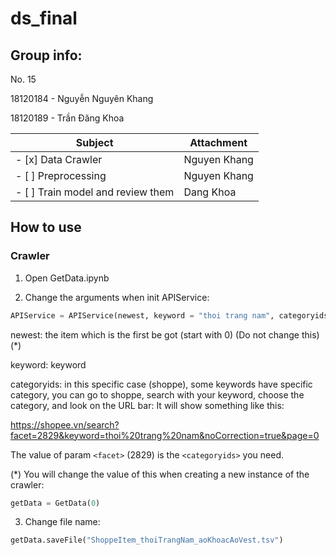 # ds_final

## Group info:

No. 15

18120184 - Nguyễn Nguyên Khang

18120189 - Trần Đăng Khoa

Subject | Attachment
------------ | -------------
- [x] Data Crawler | Nguyen Khang
- [ ] Preprocessing | Nguyen Khang
- [ ] Train model and review them | Dang Khoa


## How to use

### Crawler

1. Open GetData.ipynb

2. Change the arguments when init APIService:

```python
APIService = APIService(newest, keyword = "thoi trang nam", categoryids = "2829")
```

newest: the item which is the first be got (start with 0) (Do not change this)(*)

keyword: keyword

categoryids: in this specific case (shoppe), some keywords have specific category, you can go to shoppe, search with your keyword, choose the category, and look on the URL bar:
It will show something like this:

https://shopee.vn/search?facet=2829&keyword=thoi%20trang%20nam&noCorrection=true&page=0

The value of param `<facet>` (2829) is the `<categoryids>` you need.

(*) You will change the value of this when creating a new instance of the crawler: 
```python 
getData = GetData(0) 
```

3. Change file name: 
```python
getData.saveFile("ShoppeItem_thoiTrangNam_aoKhoacAoVest.tsv")
```

